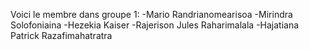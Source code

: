 Voici le membre dans  groupe 1:
	-Mario Randrianomearisoa
	-Mirindra Solofoniaina
	-Hezekia Kaiser
	-Rajerison Jules Raharimalala
	-Hajatiana Patrick Razafimahatratra